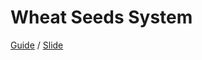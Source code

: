 # Wheat Seeds System

[Guide](https://scrapbox.io/nishio/WheatSeedsSystem)
/
[Slide](https://docs.google.com/presentation/d/1MQUx9hC2MEXWYCoXcmlLVHFBsV6k9_A8fzVUNfggHr8/edit?usp=sharing)
